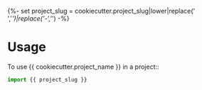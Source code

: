 {%- set project_slug = cookiecutter.project_slug|lower|replace(' ','_')|replace('-','_') -%}
# Usage

To use {{ cookiecutter.project_name }} in a project::

```python
import {{ project_slug }}
```
